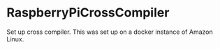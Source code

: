 # RaspberryPiCrossCompiler
Set up cross compiler. This was set up on a docker instance of Amazon Linux. 
